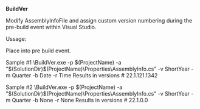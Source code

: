 **BuildVer**

Modify AssemblyInfoFile and assign custom version numbering during the pre-build event within Visual Studio.

Ussage:

Place into pre build event.

Sample #1
<BduildVer location>\BuildVer.exe -p $(ProjectName) -a "$(SolutionDir)$(ProjectName)\Properties\AssemblyInfo.cs" -v ShortYear -m Quarter -b Date -r Time
Results in versions # 22.1.121.1342

Sample #2
<BduildVer location>\BuildVer.exe -p $(ProjectName) -a "$(SolutionDir)$(ProjectName)\Properties\AssemblyInfo.cs" -v ShortYear -m Quarter -b None -r None
Results in versions # 22.1.0.0
